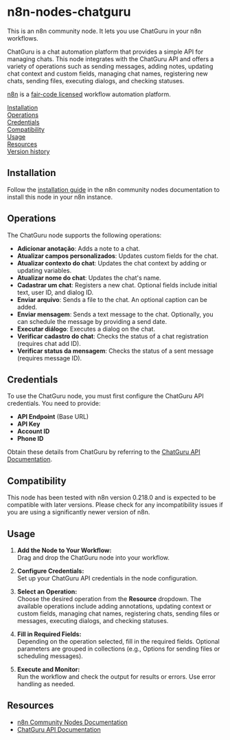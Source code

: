 # n8n-nodes-chatguru

This is an n8n community node. It lets you use ChatGuru in your n8n workflows.

ChatGuru is a chat automation platform that provides a simple API for managing chats. This node integrates with the ChatGuru API and offers a variety of operations such as sending messages, adding notes, updating chat context and custom fields, managing chat names, registering new chats, sending files, executing dialogs, and checking statuses.

[n8n](https://n8n.io/) is a [fair-code licensed](https://docs.n8n.io/reference/license/) workflow automation platform.

[Installation](#installation)  
[Operations](#operations)  
[Credentials](#credentials)  
[Compatibility](#compatibility)  
[Usage](#usage)  
[Resources](#resources)  
[Version history](#version-history)

## Installation

Follow the [installation guide](https://docs.n8n.io/integrations/community-nodes/installation/) in the n8n community nodes documentation to install this node in your n8n instance.

## Operations

The ChatGuru node supports the following operations:

- **Adicionar anotação**: Adds a note to a chat.
- **Atualizar campos personalizados**: Updates custom fields for the chat.
- **Atualizar contexto do chat**: Updates the chat context by adding or updating variables.
- **Atualizar nome do chat**: Updates the chat's name.
- **Cadastrar um chat**: Registers a new chat. Optional fields include initial text, user ID, and dialog ID.
- **Enviar arquivo**: Sends a file to the chat. An optional caption can be added.
- **Enviar mensagem**: Sends a text message to the chat. Optionally, you can schedule the message by providing a send date.
- **Executar diálogo**: Executes a dialog on the chat.
- **Verificar cadastro do chat**: Checks the status of a chat registration (requires chat add ID).
- **Verificar status da mensagem**: Checks the status of a sent message (requires message ID).

## Credentials

To use the ChatGuru node, you must first configure the ChatGuru API credentials. You need to provide:

- **API Endpoint** (Base URL)
- **API Key**
- **Account ID**
- **Phone ID**

Obtain these details from ChatGuru by referring to the [ChatGuru API Documentation](https://wiki.chatguru.com.br/documentacao-api/parametros-obrigatorios).

## Compatibility

This node has been tested with n8n version 0.218.0 and is expected to be compatible with later versions. Please check for any incompatibility issues if you are using a significantly newer version of n8n.

## Usage

1. **Add the Node to Your Workflow:**  
   Drag and drop the ChatGuru node into your workflow.

2. **Configure Credentials:**  
   Set up your ChatGuru API credentials in the node configuration.

3. **Select an Operation:**  
   Choose the desired operation from the **Resource** dropdown. The available operations include adding annotations, updating context or custom fields, managing chat names, registering chats, sending files or messages, executing dialogs, and checking statuses.

4. **Fill in Required Fields:**  
   Depending on the operation selected, fill in the required fields. Optional parameters are grouped in collections (e.g., Options for sending files or scheduling messages).

5. **Execute and Monitor:**  
   Run the workflow and check the output for results or errors. Use error handling as needed.

## Resources

- [n8n Community Nodes Documentation](https://docs.n8n.io/integrations/community-nodes/)
- [ChatGuru API Documentation](https://wiki.chatguru.com.br/documentacao-api/parametros-obrigatorios)
